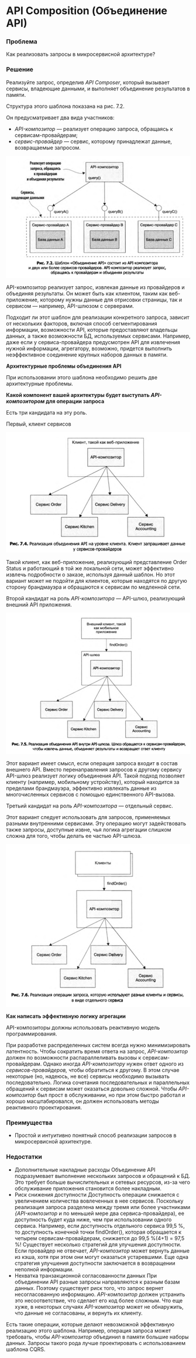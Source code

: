 # API Composition (Объединение API)

### Проблема

Как реализовать запросы в микросервисной архитектуре?

### Решение

Реализуйте запрос, определив *API Composer*, который вызывает сервисы, владеющие данными, и выполняет объединение результатов в памяти.

Структура этого шаблона показана на рис. 7.2. 

Он предусматривает два вида участников:

- *API-композитор —* реализует операцию запроса, обращаясь к сервисам-провай­дерам;
- *сервис-провайдер —* сервис, которому принадлежат данные, возвращаемые за­просом.

![Untitled](API%20Composition%20(%D0%9E%D0%B1%D1%8A%D0%B5%D0%B4%D0%B8%D0%BD%D0%B5%D0%BD%D0%B8%D0%B5%20API)/Untitled.png)

API-композитор реализует за­прос, извлекая данные из провайдеров и объединяя результаты. Он может быть как клиентом, таким как веб-приложение, которому нужны данные для отрисовки страницы, так и сервисом — например, API-шлюзом с серверами.

Подходит ли этот шаблон для реализации конкретного запроса, зависит от нескольких факторов, включая способ сегментирования информации, возмож­ности API, которые предоставляют владельцы данных, а также возможности БД, используемых сервисами. Например, даже если у сервиса-провайдера предусмо­трен API для извлечения нужной информации, агрегатору, возможно, придется выполнить неэффективное соединение крупных наборов данных в памяти.

**Архитектурные проблемы объединения API**

При использовании этого шаблона необходимо решить две архитектурные про­блемы.

**Какой компонент вашей архитектуры будет выступать *API-композитором* для операции запроса**

Есть три кандидата на эту роль. 

Первый, клиент сервисов

![Untitled](API%20Composition%20(%D0%9E%D0%B1%D1%8A%D0%B5%D0%B4%D0%B8%D0%BD%D0%B5%D0%BD%D0%B8%D0%B5%20API)/Untitled%201.png)

Такой клиент, как веб-приложение, реализующий представление Order Status и работающий в той же локальной сети, может эффективно извлечь подробности о заказе, используя данный шаблон. Но этот вариант мо­жет не подойти для клиентов, которые находятся по другую сторону брандмауэра и обращаются к сервисам по медленной сети.

Второй кандидат на роль *API-композитора* — API-шлюз, реализующий внешний API приложения.

![Untitled](API%20Composition%20(%D0%9E%D0%B1%D1%8A%D0%B5%D0%B4%D0%B8%D0%BD%D0%B5%D0%BD%D0%B8%D0%B5%20API)/Untitled%202.png)

Этот вариант имеет смысл, если операция запроса входит в состав внешнего API. Вместо перенаправления запросов к другому сервису API-шлюз реализует логику объединения API. Такой подход позволяет клиенту (например, мобиль­ному устройству), который находится за пределами брандмауэра, эффективно из­влекать данные из многочисленных сервисов с помощью единственного API-вызова.

Третьий кандидат на роль *API-композитора —* отдельный сервис.

Этот вариант следует использовать для запросов, применяемых разными внутрен­ними сервисами. Эту операцию могут задействовать также запросы, доступные извне, чья логика агрегации слишком сложна для того, чтобы делать ее частью API-шлюза.

![Untitled](API%20Composition%20(%D0%9E%D0%B1%D1%8A%D0%B5%D0%B4%D0%B8%D0%BD%D0%B5%D0%BD%D0%B8%D0%B5%20API)/Untitled%203.png)

**Как написать эффективную логику агрегации**

API-композиторы должны использовать реактивную модель программирования.

При разработке распределенных систем всегда нужно минимизировать латент­ность. Чтобы сократить время ответа на запрос, *API-композитор* должен по воз­можности распараллеливать вызовы к сервисам-провайдерам. Однако иногда *API-композитору* нужен ответ одного из *сервисов-провайдеров,* чтобы обратиться к другому. В этом случае некоторые (но, надеюсь, не все) сервисы необходимо вызывать последова­тельно.
Логика сочетания последовательных и параллельных обращений к сервисам мо­жет оказаться довольно сложной. Чтобы *API-композитор* был прост в обслуживании, но при этом быстро работал и хорошо масштабировался, он должен использовать методы реактивного проектирования.

### Преимущества

- Простой и интуитивно понятный способ реализации запросов в микросервисной архитектуре.

### Недостатки

- Дополнительные накладные расходы
Объединение API подразумевает выполнение нескольких запросов и обращений к БД. Это требует больше вычис­лительных и сетевых ресурсов, из-за чего обслуживание приложения становится более накладным.
- Риск снижения доступности
Доступность операции снижается с увеличением количества вовле­ченных в нее сервисов. Поскольку реализация запроса разделена между тремя или более участниками *{API-композитор* и по меньшей мере два сервиса-провайдера), ее доступность будет куда ниже, чем при использовании одного сервиса. Напри­мер, если доступность отдельного сервиса 99,5 %, то доступность конечной точки findOrder(), которая обращается к четырем сервисам-провайдерам, снижается до 99,5 %(4+1) = 97,5 %!
Существует несколько стратегий для улучшения доступности. Если провайдер не отвечает, *API-композитор* может вернуть данные из кэша, хотя при этом они могут оказаться устаревшими. Еще одна стратегия улучшения доступности заключается в возвращении непол­ной информации.
- Нехватка транзакционной согласованности данных
При объединении API разные запросы направляются к разным базам данных. Поэтому существует риск того, что запрос вернет несогласованную информацию. 
*API-композитор* должен устранить это несоответствие, что сделает его код более сложным. Что еще хуже, в некоторых случаях *АРI-композитор* может не обнаружить, что данные не согласованы, и вернуть их клиенту.

Есть такие операции, которые делают невозможной эффективную реализацию этого шаблона. Например, опера­ция запроса может требовать, чтобы *API-композитор* объединил в памяти большие наборы данных. Запросы такого рода лучше проектировать с использованием шаблона CQRS.